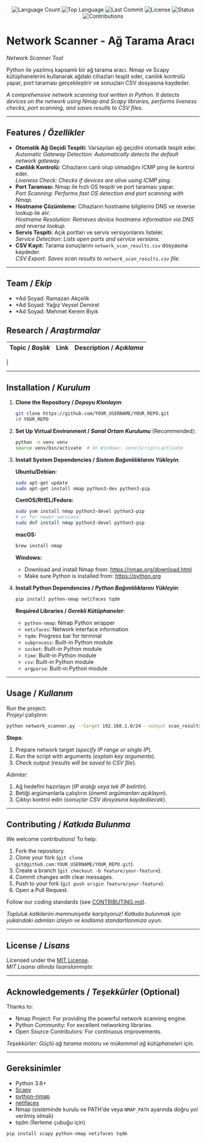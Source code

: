 <div align="center">
  <img src="https://img.shields.io/github/languages/count/keyvanarasteh/Project?style=flat-square&color=blueviolet" alt="Language Count">
  <img src="https://img.shields.io/github/languages/top/keyvanarasteh/Project?style=flat-square&color=1e90ff" alt="Top Language">
  <img src="https://img.shields.io/github/last-commit/keyvanarasteh/Project?style=flat-square&color=ff69b4" alt="Last Commit">
  <img src="https://img.shields.io/github/license/keyvanarasteh/Project?style=flat-square&color=yellow" alt="License">
  <img src="https://img.shields.io/badge/Status-Active-green?style=flat-square" alt="Status">
  <img src="https://img.shields.io/badge/Contributions-Welcome-brightgreen?style=flat-square" alt="Contributions">
</div>

# Network Scanner - Ağ Tarama Aracı
*Network Scanner Tool*

Python ile yazılmış kapsamlı bir ağ tarama aracı. Nmap ve Scapy kütüphanelerini kullanarak ağdaki cihazları tespit eder, canlılık kontrolü yapar, port taraması gerçekleştirir ve sonuçları CSV dosyasına kaydeder.

*A comprehensive network scanning tool written in Python. It detects devices on the network using Nmap and Scapy libraries, performs liveness checks, port scanning, and saves results to CSV files.*

---
## Features / *Özellikler*

- **Otomatik Ağ Geçidi Tespiti:** Varsayılan ağ geçidini otomatik tespit eder.  
  *Automatic Gateway Detection: Automatically detects the default network gateway.*
- **Canlılık Kontrolü:** Cihazların canlı olup olmadığını ICMP ping ile kontrol eder.  
  *Liveness Check: Checks if devices are alive using ICMP ping.*
- **Port Taraması:** Nmap ile hızlı OS tespiti ve port taraması yapar.  
  *Port Scanning: Performs fast OS detection and port scanning with Nmap.*
- **Hostname Çözümleme:** Cihazların hostname bilgilerini DNS ve reverse lookup ile alır.  
  *Hostname Resolution: Retrieves device hostname information via DNS and reverse lookup.*
- **Servis Tespiti:** Açık portları ve servis versiyonlarını listeler.  
  *Service Detection: Lists open ports and service versions.*
- **CSV Kayıt:** Tarama sonuçlarını `network_scan_results.csv` dosyasına kaydeder.  
  *CSV Export: Saves scan results to `network_scan_results.csv` file.*

---

## Team / *Ekip*

- *Ad Soyad: Ramazan Akçelik 
- *Ad Soyad: Yağız Veysel Demirel 
- *Ad Soyad: Mehmet Kerem Bıyık 

## Research / *Araştırmalar*

| Topic / *Başlık*        | Link                                    | Description / *Açıklama*                        |
|-------------------------|-----------------------------------------|------------------------------------------------|
|   
  

---

## Installation / *Kurulum*

1. **Clone the Repository / *Depoyu Klonlayın***:  
   ```bash
   git clone https://github.com/YOUR_USERNAME/YOUR_REPO.git
   cd YOUR_REPO
   ```

2. **Set Up Virtual Environment / *Sanal Ortam Kurulumu*** (Recommended):  
   ```bash
   python -m venv venv
   source venv/bin/activate  # On Windows: venv\Scripts\activate
   ```

3. **Install System Dependencies / *Sistem Bağımlılıklarını Yükleyin***:
   
   **Ubuntu/Debian:**
   ```bash
   sudo apt-get update
   sudo apt-get install nmap python3-dev python3-pip
   ```
   
   **CentOS/RHEL/Fedora:**
   ```bash
   sudo yum install nmap python3-devel python3-pip
   # or for newer versions:
   sudo dnf install nmap python3-devel python3-pip
   ```
   
   **macOS:**
   ```bash
   brew install nmap
   ```
   
   **Windows:**
   - Download and install Nmap from: https://nmap.org/download.html
   - Make sure Python is installed from: https://python.org

4. **Install Python Dependencies / *Python Bağımlılıklarını Yükleyin***:  
   ```bash
   pip install python-nmap netifaces tqdm
   ```
   
   **Required Libraries / *Gerekli Kütüphaneler***:
   - `python-nmap`: Nmap Python wrapper
   - `netifaces`: Network interface information
   - `tqdm`: Progress bar for terminal
   - `subprocess`: Built-in Python module
   - `socket`: Built-in Python module
   - `time`: Built-in Python module
   - `csv`: Built-in Python module
   - `argparse`: Built-in Python module

---

## Usage / *Kullanım*

Run the project:  
*Projeyi çalıştırın:*

```bash
python network_scanner.py --target 192.168.1.0/24 --output scan_results.csv
```

**Steps**:  
1. Prepare network target (*specify IP range or single IP*).  
2. Run the script with arguments (*explain key arguments*).  
3. Check output (*results will be saved to CSV file*).  

*Adımlar*:  
1. Ağ hedefini hazırlayın (*IP aralığı veya tek IP belirtin*).  
2. Betiği argümanlarla çalıştırın (*önemli argümanları açıklayın*).  
3. Çıktıyı kontrol edin (*sonuçlar CSV dosyasına kaydedilecek*).

---

## Contributing / *Katkıda Bulunma*

We welcome contributions! To help:  
1. Fork the repository.  
2. Clone your fork (`git clone git@github.com:YOUR_USERNAME/YOUR_REPO.git`).  
3. Create a branch (`git checkout -b feature/your-feature`).  
4. Commit changes with clear messages.  
5. Push to your fork (`git push origin feature/your-feature`).  
6. Open a Pull Request.  

Follow our coding standards (see [CONTRIBUTING.md](CONTRIBUTING.md)).  

*Topluluk katkilerini memnuniyetle karşılıyoruz! Katkıda bulunmak için yukarıdaki adımları izleyin ve kodlama standartlarımıza uyun.*

---

## License / *Lisans*

Licensed under the [MIT License](LICENSE.md).  
*MIT Lisansı altında lisanslanmıştır.*

---

## Acknowledgements / *Teşekkürler* (Optional)

Thanks to:  
- Nmap Project: For providing the powerful network scanning engine.  
- Python Community: For excellent networking libraries.  
- Open Source Contributors: For continuous improvements.  

*Teşekkürler: Güçlü ağ tarama motoru ve mükemmel ağ kütüphaneleri için.*

---
## Gereksinimler

- Python 3.6+
- [Scapy](https://scapy.net/)
- [python-nmap](https://pypi.org/project/python-nmap/)
- [netifaces](https://pypi.org/project/netifaces/)
- Nmap (sisteminde kurulu ve PATH'de veya `NMAP_PATH` ayarında doğru yol verilmiş olmalı)
- tqdm (İlerleme çubuğu için)

```bash
pip install scapy python-nmap netifaces tqdm
